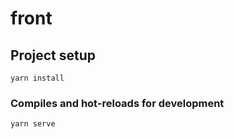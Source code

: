 # front

## Project setup
```
yarn install
```

### Compiles and hot-reloads for development
```
yarn serve
```
